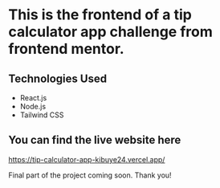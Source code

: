 # This is the frontend of a tip calculator app challenge from frontend mentor. 
## Technologies Used
* React.js
* Node.js
* Tailwind CSS

## You can find the live website here
https://tip-calculator-app-kibuye24.vercel.app/

Final part of the project coming soon. Thank you!
